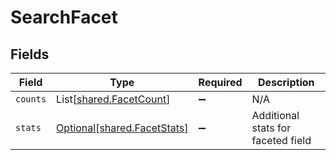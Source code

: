 # SearchFacet


## Fields

| Field                                                            | Type                                                             | Required                                                         | Description                                                      |
| ---------------------------------------------------------------- | ---------------------------------------------------------------- | ---------------------------------------------------------------- | ---------------------------------------------------------------- |
| `counts`                                                         | List[[shared.FacetCount](../../models/shared/facetcount.md)]     | :heavy_minus_sign:                                               | N/A                                                              |
| `stats`                                                          | [Optional[shared.FacetStats]](../../models/shared/facetstats.md) | :heavy_minus_sign:                                               | Additional stats for faceted field                               |